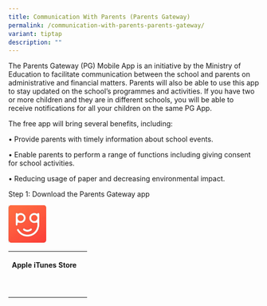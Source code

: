 ```yaml
---
title: Communication With Parents (Parents Gateway)
permalink: /communication-with-parents-parents-gateway/
variant: tiptap
description: ""
---
```

<p>The Parents Gateway (PG) Mobile App is an initiative by the Ministry of
Education to facilitate communication between the school and parents on
administrative and financial matters. Parents will also be able to use
this app to stay updated on the school’s programmes and activities. If
you have two or more children and they are in different schools, you will
be able to receive notifications for all your children on the same PG App.</p>
<p>The free app will bring several benefits, including:</p>
<p>• Provide parents with timely information about school events.</p>
<p>• Enable parents to perform a range of functions including giving consent
for school activities.</p>
<p>• Reducing usage of paper and decreasing environmental impact.</p>
<p>Step 1: Download the Parents Gateway app</p>
<div class="isomer-image-wrapper">
<img style="width: 15%;" height="auto" width="100%" alt="" src="/images/PG_logo.jpg">
</div>
<p></p>
<table style="minWidth: 50px">
<colgroup>
<col>
<col>
</colgroup>
<tbody>
<tr>
<th rowspan="1" colspan="1">
<p>Apple iTunes Store</p>
<p></p>
</th>
<th rowspan="1" colspan="1">
<p></p>
</th>
</tr>
<tr>
<td rowspan="1" colspan="1">
<p></p>
</td>
<td rowspan="1" colspan="1">
<p></p>
</td>
</tr>
<tr>
<td rowspan="1" colspan="1">
<p></p>
</td>
<td rowspan="1" colspan="1">
<p></p>
</td>
</tr>
</tbody>
</table>
<p></p>